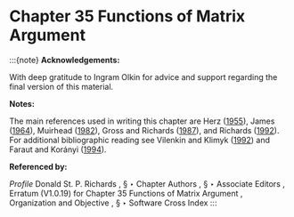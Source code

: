 # Chapter 35 Functions of Matrix Argument

:::{note}
**Acknowledgements:**

With deep gratitude to Ingram Olkin for advice and support regarding the final version of this material.

**Notes:**

The main references used in writing this chapter are Herz ([1955](./bib/H.html#bib1074 "Bessel functions of matrix argument")), James ([1964](./bib/J.html#bib1161 "Distributions of matrix variates and latent roots derived from normal samples")), Muirhead ([1982](./bib/M.html#bib1667 "Aspects of Multivariate Statistical Theory")), Gross and Richards ([1987](./bib/G.html#bib996 "Special functions of matrix argument. I. Algebraic induction, zonal polynomials, and hypergeometric functions")), and Richards ([1992](./bib/R.html#bib1947 "Hypergeometric Functions on Domains of Positivity, Jack Polynomials, and Applications")). For additional bibliographic reading see Vilenkin and Klimyk ([1992](./bib/V.html#bib2582 "Representation of Lie Groups and Special Functions. Volume 3: Classical and Quantum Groups and Special Functions")) and Faraut and Korányi ([1994](./bib/F.html#bib775 "Analysis on Symmetric Cones")).

**Referenced by:**

*Profile* Donald St. P. Richards , § ‣ Chapter Authors , § ‣ Associate Editors , Erratum (V1.0.19) for Chapter 35 Functions of Matrix Argument , Organization and Objective , § ‣ Software Cross Index
:::

